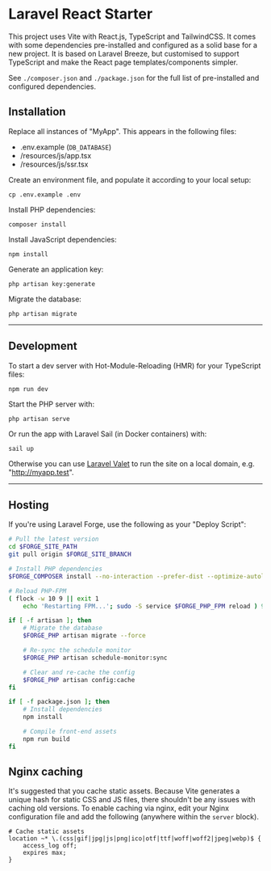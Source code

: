 # Laravel React Starter
This project uses Vite with React.js, TypeScript and TailwindCSS. It comes with some dependencies pre-installed and configured as a solid base for a new project. It is based on Laravel Breeze, but customised to support TypeScript and make the React page templates/components simpler.

See `./composer.json` and `./package.json` for the full list of pre-installed and configured dependencies.

## Installation
Replace all instances of "MyApp". This appears in the following files:
- .env.example (`DB_DATABASE`)
- /resources/js/app.tsx
- /resources/js/ssr.tsx

Create an environment file, and populate it according to your local setup:
```
cp .env.example .env
```

Install PHP dependencies:
```
composer install
```

Install JavaScript dependencies:
```
npm install
```

Generate an application key:
```
php artisan key:generate
```

Migrate the database:
```
php artisan migrate
```

---

## Development
To start a dev server with Hot-Module-Reloading (HMR) for your TypeScript files:
```
npm run dev
```

Start the PHP server with:
```
php artisan serve
```

Or run the app with Laravel Sail (in Docker containers) with:
```
sail up
```

Otherwise you can use [Laravel Valet](https://laravel.com/docs/9.x/valet) to run the site on a local domain, e.g. "http://myapp.test".

---

## Hosting
If you're using Laravel Forge, use the following as your "Deploy Script":

```sh
# Pull the latest version
cd $FORGE_SITE_PATH
git pull origin $FORGE_SITE_BRANCH

# Install PHP dependencies
$FORGE_COMPOSER install --no-interaction --prefer-dist --optimize-autoloader

# Reload PHP-FPM
( flock -w 10 9 || exit 1
    echo 'Restarting FPM...'; sudo -S service $FORGE_PHP_FPM reload ) 9>/tmp/fpmlock

if [ -f artisan ]; then
    # Migrate the database
    $FORGE_PHP artisan migrate --force

    # Re-sync the schedule monitor
    $FORGE_PHP artisan schedule-monitor:sync

    # Clear and re-cache the config
    $FORGE_PHP artisan config:cache
fi

if [ -f package.json ]; then
    # Install dependencies
    npm install

    # Compile front-end assets
    npm run build
fi
```

## Nginx caching
It's suggested that you cache static assets. Because Vite generates a unique hash for static CSS and JS files, there shouldn't be any issues with caching old versions. To enable caching via nginx, edit your Nginx configuration file and add the following (anywhere within the `server` block).
```
# Cache static assets
location ~* \.(css|gif|jpg|js|png|ico|otf|ttf|woff|woff2|jpeg|webp)$ {
    access_log off;
    expires max;
}
```
